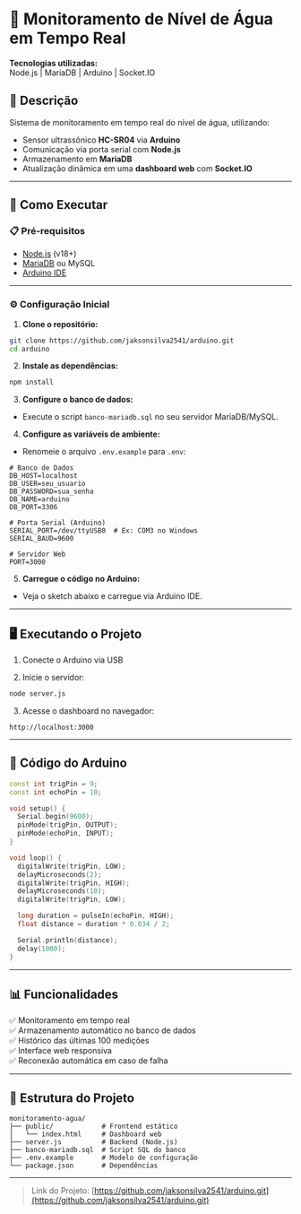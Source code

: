 # 📡 Monitoramento de Nível de Água em Tempo Real

**Tecnologias utilizadas:**  
Node.js | MariaDB | Arduino | Socket.IO

## 📌 Descrição

Sistema de monitoramento em tempo real do nível de água, utilizando:

- Sensor ultrassônico **HC-SR04** via **Arduino**
- Comunicação via porta serial com **Node.js**
- Armazenamento em **MariaDB**
- Atualização dinâmica em uma **dashboard web** com **Socket.IO**

---

## 🚀 Como Executar

### 📋 Pré-requisitos

- [Node.js](https://nodejs.org/) (v18+)
- [MariaDB](https://mariadb.org/) ou MySQL
- [Arduino IDE](https://www.arduino.cc/en/software)


---

### ⚙️ Configuração Inicial

1. **Clone o repositório:**

```bash
git clone https://github.com/jaksonsilva2541/arduino.git
cd arduino
```

2. **Instale as dependências:**

```bash
npm install
```

3. **Configure o banco de dados:**

- Execute o script `banco-mariadb.sql` no seu servidor MariaDB/MySQL.

4. **Configure as variáveis de ambiente:**

- Renomeie o arquivo `.env.example` para `.env`:

```env
# Banco de Dados
DB_HOST=localhost
DB_USER=seu_usuario
DB_PASSWORD=sua_senha
DB_NAME=arduino
DB_PORT=3306

# Porta Serial (Arduino)
SERIAL_PORT=/dev/ttyUSB0  # Ex: COM3 no Windows
SERIAL_BAUD=9600

# Servidor Web
PORT=3000
```

5. **Carregue o código no Arduino:**

- Veja o sketch abaixo e carregue via Arduino IDE.

---

## 🖥️ Executando o Projeto

1. Conecte o Arduino via USB

2. Inicie o servidor:

```bash
node server.js
```

3. Acesse o dashboard no navegador:

```
http://localhost:3000
```

---

## 🔌 Código do Arduino

```cpp
const int trigPin = 9;
const int echoPin = 10;

void setup() {
  Serial.begin(9600);
  pinMode(trigPin, OUTPUT);
  pinMode(echoPin, INPUT);
}

void loop() {
  digitalWrite(trigPin, LOW);
  delayMicroseconds(2);
  digitalWrite(trigPin, HIGH);
  delayMicroseconds(10);
  digitalWrite(trigPin, LOW);

  long duration = pulseIn(echoPin, HIGH);
  float distance = duration * 0.034 / 2;

  Serial.println(distance);
  delay(1000);
}
```

---

## 📊 Funcionalidades

✅ Monitoramento em tempo real  
✅ Armazenamento automático no banco de dados  
✅ Histórico das últimas 100 medições  
✅ Interface web responsiva  
✅ Reconexão automática em caso de falha

---

## 📂 Estrutura do Projeto

```
monitoramento-agua/
├── public/            # Frontend estático
│   └── index.html     # Dashboard web
├── server.js          # Backend (Node.js)
├── banco-mariadb.sql  # Script SQL do banco
├── .env.example       # Modelo de configuração
└── package.json       # Dependências
```

---



> Link do Projeto: [https://github.com/jaksonsilva2541/arduino.git](https://github.com/jaksonsilva2541/arduino.git)
